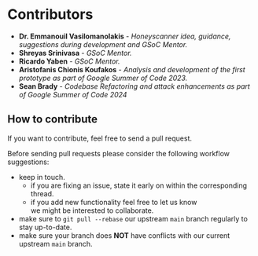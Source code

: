 # Contributors

- __Dr. Emmanouil Vasilomanolakis__ - _Honeyscanner idea, guidance, suggestions during development and GSoC Mentor._
- __Shreyas Srinivasa__ - _GSoC Mentor._
- __Ricardo Yaben__ - _GSoC Mentor._
- __Aristofanis Chionis Koufakos__ - _Analysis and development of the first prototype as part of Google Summer of Code 2023._
- __Sean Brady__ - _Codebase Refactoring and attack enhancements as part of Google Summer of Code 2024_

## How to contribute

If you want to contribute, feel free to send a pull request.

Before sending pull requests please consider the following workflow suggestions:
- keep in touch.
  - if you are fixing an issue, state it early on within the corresponding thread.
  - if you add new functionality feel free to let us know\
    we might be interested to collaborate.
- make sure to `git pull --rebase` our upstream `main` branch regularly to stay up-to-date.
- make sure your branch does __NOT__ have conflicts with our current upstream `main` branch.
